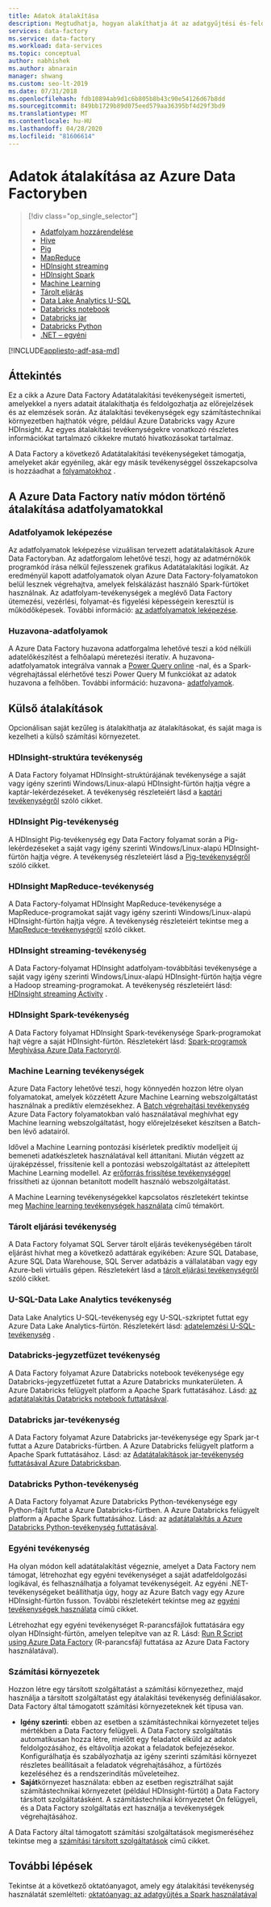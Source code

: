 ```yaml
---
title: Adatok átalakítása
description: Megtudhatja, hogyan alakíthatja át az adatgyűjtési és-feldolgozási Azure Data Factory Hadoop, Machine Learning vagy Azure Data Lake Analytics használatával.
services: data-factory
ms.service: data-factory
ms.workload: data-services
ms.topic: conceptual
author: nabhishek
ms.author: abnarain
manager: shwang
ms.custom: seo-lt-2019
ms.date: 07/31/2018
ms.openlocfilehash: fdb10894ab9d1c6b805b8b43c90e54126d67b8dd
ms.sourcegitcommit: 849bb1729b89d075eed579aa36395bf4d29f3bd9
ms.translationtype: MT
ms.contentlocale: hu-HU
ms.lasthandoff: 04/28/2020
ms.locfileid: "81606614"
---
```

# <a name="transform-data-in-azure-data-factory"></a>Adatok átalakítása az Azure Data Factoryben

> [!div class="op_single_selector"]
> * [Adatfolyam hozzárendelése](data-flow-create.md)
> * [Hive](transform-data-using-hadoop-hive.md)  
> * [Pig](transform-data-using-hadoop-pig.md)  
> * [MapReduce](transform-data-using-hadoop-map-reduce.md)  
> * [HDInsight streaming](transform-data-using-hadoop-streaming.md)
> * [HDInsight Spark](transform-data-using-spark.md)
> * [Machine Learning](transform-data-using-machine-learning.md) 
> * [Tárolt eljárás](transform-data-using-stored-procedure.md)
> * [Data Lake Analytics U-SQL](transform-data-using-data-lake-analytics.md)
> * [Databricks notebook](transform-data-databricks-notebook.md)
> * [Databricks jar](transform-data-databricks-jar.md)
> * [Databricks Python](transform-data-databricks-python.md)
> * [.NET – egyéni](transform-data-using-dotnet-custom-activity.md)

[!INCLUDE[appliesto-adf-asa-md](includes/appliesto-adf-asa-md.md)]

## <a name="overview"></a>Áttekintés
Ez a cikk a Azure Data Factory Adatátalakítási tevékenységeit ismerteti, amelyekkel a nyers adatait átalakíthatja és feldolgozhatja az előrejelzések és az elemzések során. Az átalakítási tevékenységek egy számítástechnikai környezetben hajthatók végre, például Azure Databricks vagy Azure HDInsight. Az egyes átalakítási tevékenységekre vonatkozó részletes információkat tartalmazó cikkekre mutató hivatkozásokat tartalmaz.

A Data Factory a következő Adatátalakítási tevékenységeket támogatja, amelyeket akár egyénileg, akár egy másik tevékenységgel összekapcsolva is hozzáadhat a [folyamatokhoz](concepts-pipelines-activities.md) .

## <a name="transform-natively-in-azure-data-factory-with-data-flows"></a>A Azure Data Factory natív módon történő átalakítása adatfolyamatokkal

### <a name="mapping-data-flows"></a>Adatfolyamok leképezése

Az adatfolyamatok leképezése vizuálisan tervezett adatátalakítások Azure Data Factoryban. Az adatforgalom lehetővé teszi, hogy az adatmérnökök programkód írása nélkül fejlesszenek grafikus Adatátalakítási logikát. Az eredményül kapott adatfolyamatok olyan Azure Data Factory-folyamatokon belül lesznek végrehajtva, amelyek felskálázást használó Spark-fürtöket használnak. Az adatfolyam-tevékenységek a meglévő Data Factory ütemezési, vezérlési, folyamat-és figyelési képességein keresztül is működőképesek. További információ: [az adatfolyamatok leképezése](concepts-data-flow-overview.md).

### <a name="wrangling-data-flows"></a>Huzavona-adatfolyamok

A Azure Data Factory huzavona adatforgalma lehetővé teszi a kód nélküli adatelőkészítést a felhőalapú méretezési iteratív. A huzavona-adatfolyamatok integrálva vannak a [Power Query online](https://docs.microsoft.com/power-query/) -nal, és a Spark-végrehajtással elérhetővé teszi Power Query M funkciókat az adatok huzavona a felhőben. További információ: huzavona- [adatfolyamok](wrangling-data-flow-overview.md).

## <a name="external-transformations"></a>Külső átalakítások

Opcionálisan saját kezűleg is átalakíthatja az átalakításokat, és saját maga is kezelheti a külső számítási környezetet.

### <a name="hdinsight-hive-activity"></a>HDInsight-struktúra tevékenység
A Data Factory folyamat HDInsight-struktúrájának tevékenysége a saját vagy igény szerinti Windows/Linux-alapú HDInsight-fürtön hajtja végre a kaptár-lekérdezéseket. A tevékenység részleteiért lásd a [kaptári tevékenységről](transform-data-using-hadoop-hive.md) szóló cikket. 

### <a name="hdinsight-pig-activity"></a>HDInsight Pig-tevékenység
A HDInsight Pig-tevékenység egy Data Factory folyamat során a Pig-lekérdezéseket a saját vagy igény szerinti Windows/Linux-alapú HDInsight-fürtön hajtja végre. A tevékenység részleteiért lásd a [Pig-tevékenységről](transform-data-using-hadoop-pig.md) szóló cikket. 

### <a name="hdinsight-mapreduce-activity"></a>HDInsight MapReduce-tevékenység
A Data Factory-folyamat HDInsight MapReduce-tevékenysége a MapReduce-programokat saját vagy igény szerinti Windows/Linux-alapú HDInsight-fürtön hajtja végre. A tevékenység részleteiért tekintse meg a [MapReduce-tevékenységről](transform-data-using-hadoop-map-reduce.md) szóló cikket.

### <a name="hdinsight-streaming-activity"></a>HDInsight streaming-tevékenység
A Data Factory-folyamat HDInsight adatfolyam-továbbítási tevékenysége a saját vagy igény szerinti Windows/Linux-alapú HDInsight-fürtön hajtja végre a Hadoop streaming-programokat. A tevékenység részleteiért lásd: [HDInsight streaming Activity](transform-data-using-hadoop-streaming.md) .

### <a name="hdinsight-spark-activity"></a>HDInsight Spark-tevékenység
A Data Factory folyamat HDInsight Spark-tevékenysége Spark-programokat hajt végre a saját HDInsight-fürtön. Részletekért lásd: [Spark-programok Meghívása Azure Data Factoryról](transform-data-using-spark.md). 

### <a name="machine-learning-activities"></a>Machine Learning tevékenységek
Azure Data Factory lehetővé teszi, hogy könnyedén hozzon létre olyan folyamatokat, amelyek közzétett Azure Machine Learning webszolgáltatást használnak a prediktív elemzésekhez. A [Batch végrehajtási tevékenység](transform-data-using-machine-learning.md) Azure Data Factory folyamatokban való használatával meghívhat egy Machine learning webszolgáltatást, hogy előrejelzéseket készítsen a Batch-ben lévő adatairól.

Idővel a Machine Learning pontozási kísérletek prediktív modelljeit új bemeneti adatkészletek használatával kell áttanítani. Miután végzett az újraképzéssel, frissítenie kell a pontozási webszolgáltatást az áttelepített Machine Learning modellel. Az [erőforrás frissítése tevékenységgel](update-machine-learning-models.md) frissítheti az újonnan betanított modellt használó webszolgáltatást.  

A Machine Learning tevékenységekkel kapcsolatos részletekért tekintse meg [Machine learning tevékenységek használata](transform-data-using-machine-learning.md) című témakört. 

### <a name="stored-procedure-activity"></a>Tárolt eljárási tevékenység
A Data Factory folyamat SQL Server tárolt eljárás tevékenységében tárolt eljárást hívhat meg a következő adattárak egyikében: Azure SQL Database, Azure SQL Data Warehouse, SQL Server adatbázis a vállalatában vagy egy Azure-beli virtuális gépen. Részletekért lásd a [tárolt eljárási tevékenységről](transform-data-using-stored-procedure.md) szóló cikket.  

### <a name="data-lake-analytics-u-sql-activity"></a>U-SQL-Data Lake Analytics tevékenység
Data Lake Analytics U-SQL-tevékenység egy U-SQL-szkriptet futtat egy Azure Data Lake Analytics-fürtön. Részletekért lásd: [adatelemzési U-SQL-tevékenység](transform-data-using-data-lake-analytics.md) . 

### <a name="databricks-notebook-activity"></a>Databricks-jegyzetfüzet tevékenység

A Data Factory folyamat Azure Databricks notebook tevékenysége egy Databricks-jegyzetfüzetet futtat a Azure Databricks munkaterületen. A Azure Databricks felügyelt platform a Apache Spark futtatásához. Lásd: [az adatátalakítás Databricks notebook futtatásával](transform-data-databricks-notebook.md).

### <a name="databricks-jar-activity"></a>Databricks jar-tevékenység

A Data Factory folyamat Azure Databricks jar-tevékenysége egy Spark jar-t futtat a Azure Databricks-fürtben. A Azure Databricks felügyelt platform a Apache Spark futtatásához. Lásd: az [Adatátalakítások jar-tevékenység futtatásával Azure Databricksban](transform-data-databricks-jar.md).

### <a name="databricks-python-activity"></a>Databricks Python-tevékenység

A Data Factory folyamat Azure Databricks Python-tevékenysége egy Python-fájlt futtat a Azure Databricks-fürtben. A Azure Databricks felügyelt platform a Apache Spark futtatásához. Lásd: az [adatátalakítás a Azure Databricks Python-tevékenység futtatásával](transform-data-databricks-python.md).

### <a name="custom-activity"></a>Egyéni tevékenység
Ha olyan módon kell adatátalakítást végeznie, amelyet a Data Factory nem támogat, létrehozhat egy egyéni tevékenységet a saját adatfeldolgozási logikával, és felhasználhatja a folyamat tevékenységeit. Az egyéni .NET-tevékenységeket beállíthatja úgy, hogy az Azure Batch vagy egy Azure HDInsight-fürtön fusson. További részletekért tekintse meg az [egyéni tevékenységek használata](transform-data-using-dotnet-custom-activity.md) című cikket. 

Létrehozhat egy egyéni tevékenységet R-parancsfájlok futtatására egy olyan HDInsight-fürtön, amelyen telepítve van az R. Lásd: [Run R Script using Azure Data Factory](https://github.com/Azure/Azure-DataFactory/tree/master/SamplesV1/RunRScriptUsingADFSample) (R-parancsfájl futtatása az Azure Data Factory használatával). 

### <a name="compute-environments"></a>Számítási környezetek
Hozzon létre egy társított szolgáltatást a számítási környezethez, majd használja a társított szolgáltatást egy átalakítási tevékenység definiálásakor. Data Factory által támogatott számítási környezeteknek két típusa van. 

- **Igény szerinti**: ebben az esetben a számítástechnikai környezetet teljes mértékben a Data Factory felügyeli. A Data Factory szolgáltatás automatikusan hozza létre, mielőtt egy feladatot elküld az adatok feldolgozásához, és eltávolítja azokat a feladatok befejezésekor. Konfigurálhatja és szabályozhatja az igény szerinti számítási környezet részletes beállításait a feladatok végrehajtásához, a fürtözés kezeléséhez és a rendszerindítás műveleteihez. 
- **Saját**környezet használata: ebben az esetben regisztrálhat saját számítástechnikai környezetet (például HDInsight-fürtöt) a Data Factory társított szolgáltatásként. A számítástechnikai környezetet Ön felügyeli, és a Data Factory szolgáltatás ezt használja a tevékenységek végrehajtásához. 

A Data Factory által támogatott számítási szolgáltatások megismeréséhez tekintse meg a [számítási társított szolgáltatások](compute-linked-services.md) című cikket. 

## <a name="next-steps"></a>További lépések
Tekintse át a következő oktatóanyagot, amely egy átalakítási tevékenység használatát szemlélteti: [oktatóanyag: az adatgyűjtés a Spark használatával](tutorial-transform-data-spark-powershell.md)
